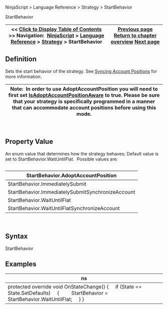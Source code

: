 ﻿
NinjaScript > Language Reference > Strategy > StartBehavior

StartBehavior

| << [Click to Display Table of Contents](startbehavior.md) >> **Navigation:**     [NinjaScript](ninjascript-1.md) > [Language Reference](language_reference_wip-1.md) > [Strategy](strategy-1.md) > StartBehavior | [Previous page](slippage-1.md) [Return to chapter overview](strategy-1.md) [Next page](stoptargethandling-1.md) |
| --- | --- |
## Definition
Sets the start behavior of the strategy. See [Syncing Account Positions](syncing_account_positions-1.md) for more information.
 

| Note:  In order to use AdoptAccountPosition you will need to first set [IsAdoptAccountPositionAware](isadoptaccountpositionaware-1.md) to true. Please be sure that your strategy is specifically programmed in a manner that can accommodate account positions before using this mode. |
| --- |
 
## Property Value
An enum value that determines how the strategy behaves; Default value is set to StartBehavior.WaitUntilFlat.  Possible values are:
## 

| StartBehavior.AdoptAccountPosition |
| --- |
| StartBehavior.ImmediatelySubmit |
| StartBehavior.ImmediatelySubmitSynchronizeAccount |
| StartBehavior.WaitUntilFlat |
| StartBehavior.WaitUntilFlatSynchronizeAccount |
 
## Syntax
StartBehavior

## 
## Examples

| ns |
| --- |
| protected override void OnStateChange() {      if (State == State.SetDefaults)      {          StartBehavior = StartBehavior.WaitUntilFlat;      } } |

